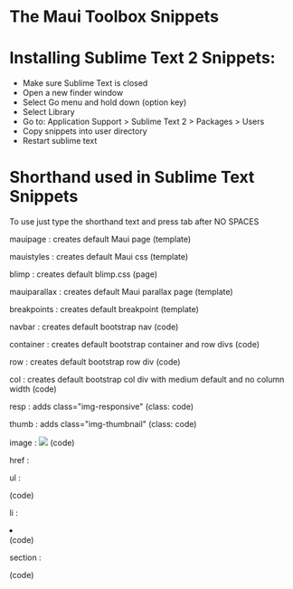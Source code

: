 The Maui Toolbox Snippets
===========
Installing Sublime Text 2 Snippets:
========================
- Make sure Sublime Text is closed
- Open a new finder window
- Select Go menu and hold down (option key)
- Select Library
- Go to: Application Support > Sublime Text 2 > Packages > Users
- Copy snippets into user directory
- Restart sublime text

Shorthand used in Sublime Text Snippets
========================
To use just type the shorthand text and press tab after NO SPACES

mauipage : creates default Maui page (template)

mauistyles : creates default Maui css (template)

blimp : creates default blimp.css (page)

mauiparallax : creates default Maui parallax page (template)

breakpoints : creates default breakpoint (template)

navbar : creates default bootstrap nav (code)

container : creates default bootstrap container and row divs (code)

row : creates default bootstrap row div (code)

col : creates default bootstrap col div with medium default and no column width (code)

resp : adds class="img-responsive" (class: code)

thumb : adds class="img-thumbnail" (class: code)

image : <img src=””> (code)

href : <a href=””></a>

ul : <ul></ul> (code)

li : <li></li> (code)

section : <section></section> (code)
